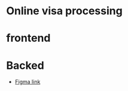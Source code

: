 # Online visa processing
# frontend 
# Backed

- [Figma link](https://www.figma.com/design/FGTkszJJVpBQ6coQ5ulHKB/Relive-E-C--Copy---Copy-?m=auto&t=y7MqxZehlCLB62MT-1)
